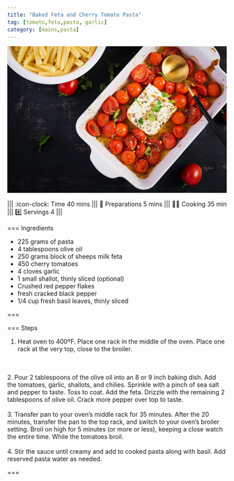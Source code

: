 ```yaml
---
title: "Baked Feta and Cherry Tomato Pasta"
tag: [tomato,feta,pasta, garlic]
category: [mains,pasta]
---
```


![](img/baked-feta-tomato.jpg)

||| :icon-clock: Time
40 mins
||| :knife: Preparations
5 mins
||| :cook: Cooking
35 min
||| :hash: Servings
4
|||


=== Ingredients

- 225 grams of pasta
- 4 tablespoons olive oil
- 250 grams block of sheeps milk feta
- 450 cherry tomatoes
- 4 cloves garlic
- 1 small shallot, thinly sliced (optional)
- Crushed red pepper flakes
- fresh cracked black pepper
- 1/4 cup fresh basil leaves, thinly sliced

===

=== Steps

1. Heat oven to 400ºF.  Place one rack in the middle of the oven. Place one rack at the very top, close to the broiler.
<br>
<br>
2. Pour 2 tablespoons of the olive oil into an 8 or 9 inch baking dish. Add the tomatoes, garlic, shallots, and chilies. Sprinkle with a pinch of sea salt and pepper to taste. Toss to coat. Add the feta. Drizzle with the remaining 2 tablespoons of olive oil. Crack more pepper over top to taste.
<br>
<br>
3. Transfer pan to your oven’s middle rack for 35 minutes. After the 20 minutes, transfer the pan to the top rack, and switch to your oven’s broiler setting. Broil on high for 5 minutes (or more or less), keeping a close watch the entire time. While the tomatoes broil.
<br>
<br>
4. Stir the sauce until creamy and add to cooked pasta along with basil. Add reserved pasta water as needed.

===
